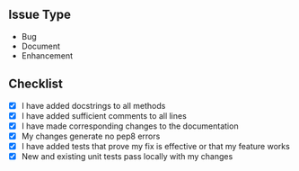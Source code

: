 ## Issue Type
<!-- delete options below as required -->
- Bug
- Document
- Enhancement

## Checklist
<!-- - [x] I have read the [CONTRIBUTING.md]() -->
- [x] I have added docstrings to all methods
- [x] I have added sufficient comments to all lines
- [x] I have made corresponding changes to the documentation
- [x] My changes generate no pep8 errors
- [x] I have added tests that prove my fix is effective or that my feature works
- [x] New and existing unit tests pass locally with my changes
